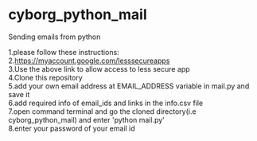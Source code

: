 # cyborg_python_mail
Sending emails from python

1.please follow these instructions:   
2.https://myaccount.google.com/lesssecureapps       
3.Use the above link to allow access to less secure app     
4.Clone this repository       
5.add your own email address at EMAIL_ADDRESS variable in mail.py and save it            
6.add required info of email_ids and links in the info.csv file     
7.open command terminal and go the cloned directory(i.e cyborg_python_mail) and enter 'python mail.py'      
8.enter your password of  your email id       

